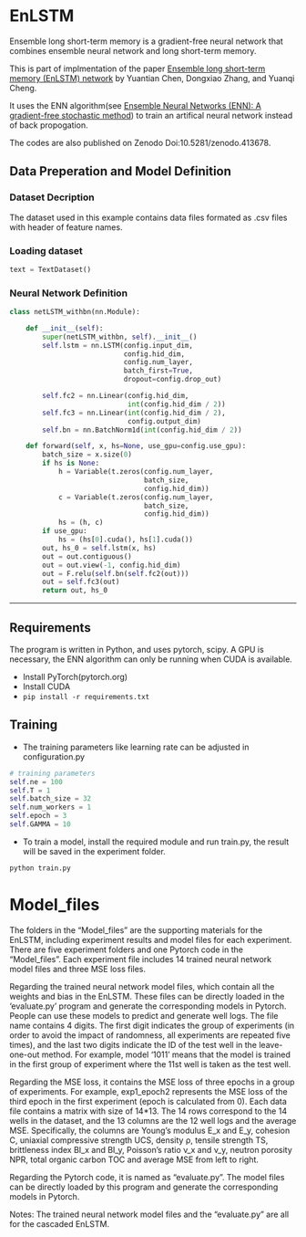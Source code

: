 # EnLSTM
Ensemble long short-term memory is a gradient-free neural network that combines ensemble neural network and long short-term memory.

This is part of implmentation of the paper [Ensemble long short-term memory (EnLSTM) network](https://arxiv.org/abs/2004.13562) by Yuantian Chen, Dongxiao Zhang, and Yuanqi Cheng.

It uses the ENN algorithm(see [Ensemble Neural Networks (ENN): A gradient-free stochastic method](https://www.sciencedirect.com/science/article/pii/S0893608018303319)) to train an artifical neural network instead of back propogation.

The codes are also published on Zenodo Doi:10.5281/zenodo.413678.

## Data Preperation and Model Definition

### Dataset Decription

The dataset used in this example contains data files formated as .csv files with header of feature names.

### Loading dataset

 ```python
 text = TextDataset()
```

### Neural Network Definition

```python
class netLSTM_withbn(nn.Module):

    def __init__(self):
        super(netLSTM_withbn, self).__init__()
        self.lstm = nn.LSTM(config.input_dim,
                            config.hid_dim,
                            config.num_layer,
                            batch_first=True,
                            dropout=config.drop_out)

        self.fc2 = nn.Linear(config.hid_dim,
                             int(config.hid_dim / 2))
        self.fc3 = nn.Linear(int(config.hid_dim / 2),
                             config.output_dim)
        self.bn = nn.BatchNorm1d(int(config.hid_dim / 2))

    def forward(self, x, hs=None, use_gpu=config.use_gpu):
        batch_size = x.size(0)
        if hs is None:
            h = Variable(t.zeros(config.num_layer,
                                 batch_size,
                                 config.hid_dim))
            c = Variable(t.zeros(config.num_layer,
                                 batch_size,
                                 config.hid_dim))
            hs = (h, c)
        if use_gpu:
            hs = (hs[0].cuda(), hs[1].cuda())
        out, hs_0 = self.lstm(x, hs)
        out = out.contiguous()
        out = out.view(-1, config.hid_dim)
        out = F.relu(self.bn(self.fc2(out)))
        out = self.fc3(out)
        return out, hs_0
```

---

## Requirements

The program is written in Python, and uses pytorch, scipy. A GPU is necessary, the ENN algorithm can only be running when CUDA is available.

- Install PyTorch(pytorch.org)
- Install CUDA
- `pip install -r requirements.txt`

## Training

- The training parameters like learning rate can be adjusted in configuration.py

```python
# training parameters
self.ne = 100
self.T = 1
self.batch_size = 32
self.num_workers = 1
self.epoch = 3
self.GAMMA = 10
```

- To train a model, install the required module and run train.py, the result will be saved in the experiment folder.

```bash
python train.py
```



# Model_files
The folders in the “Model_files” are the supporting materials for the EnLSTM, including experiment results and model files for each experiment. There are five experiment folders and one Pytorch code in the “Model_files”. Each experiment file includes 14 trained neural network model files and three MSE loss files.

Regarding the trained neural network model files, which contain all the weights and bias in the EnLSTM. These files can be directly loaded in the ‘evaluate.py’ program and generate the corresponding models in Pytorch. People can use these models to predict and generate well logs. The file name contains 4 digits. The first digit indicates the group of experiments (in order to avoid the impact of randomness, all experiments are repeated five times), and the last two digits indicate the ID of the test well in the leave-one-out method. For example, model ‘1011’ means that the model is trained in the first group of experiment where the 11st well is taken as the test well.

Regarding the MSE loss, it contains the MSE loss of three epochs in a group of experiments. For example, exp1_epoch2 represents the MSE loss of the third epoch in the first experiment (epoch is calculated from 0). Each data file contains a matrix with size of 14*13. The 14 rows correspond to the 14 wells in the dataset, and the 13 columns are the 12 well logs and the average MSE. Specifically, the columns are Young’s modulus E_x and E_y, cohesion C, uniaxial compressive strength UCS, density ρ, tensile strength TS, brittleness index BI_x and BI_y, Poisson’s ratio ν_x and ν_y, neutron porosity NPR, total organic carbon TOC and average MSE from left to right.

Regarding the Pytorch code, it is named as “evaluate.py”. The model files can be directly loaded by this program and generate the corresponding models in Pytorch.

Notes: The trained neural network model files and the “evaluate.py” are all for the cascaded EnLSTM.
